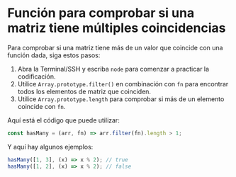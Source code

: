 # Función para comprobar si una matriz tiene múltiples coincidencias

Para comprobar si una matriz tiene más de un valor que coincide con una función dada, siga estos pasos:

1. Abra la Terminal/SSH y escriba `node` para comenzar a practicar la codificación.
2. Utilice `Array.prototype.filter()` en combinación con `fn` para encontrar todos los elementos de matriz que coinciden.
3. Utilice `Array.prototype.length` para comprobar si más de un elemento coincide con `fn`.

Aquí está el código que puede utilizar:

```js
const hasMany = (arr, fn) => arr.filter(fn).length > 1;
```

Y aquí hay algunos ejemplos:

```js
hasMany([1, 3], (x) => x % 2); // true
hasMany([1, 2], (x) => x % 2); // false
```
